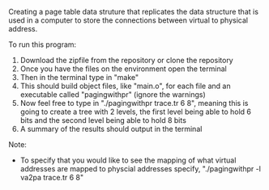 Creating a page table data struture that replicates the data structure that is used in a computer to store the connections between virtual to physical address. 

To run this program:
1. Download the zipfile from the repository or clone the repository
2. Once you have the files on the environment open the terminal
3. Then in the terminal type in "make"
4. This should build object files, like "main.o", for each file and an executable called "pagingwithpr" (ignore the warnings)
5. Now feel free to type in "./pagingwithpr trace.tr 6 8", meaning this is going to create a tree with 2 levels, the first level being able to hold 6 bits and the second level being able to hold 8 bits
6. A summary of the results should output in the terminal

Note:
- To specify that you would like to see the mapping of what virtual addresses are mapped to physcial addresses specify, "./pagingwithpr -l va2pa trace.tr 6 8"

